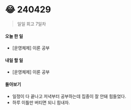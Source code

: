 # 😂 240429

> 일일 회고 7일차

#### 오늘 한 일

* \[운영체제] 이론 공부

#### 내일 할 일

* \[운영체제] 이론 공부

#### 돌아보기

* 일정이 다 끝나고 저녁부터 공부하는데 집중이 잘 안돼 힘들었다.
* 하루 이틀만 버티면 되니 힘내자.
